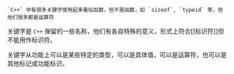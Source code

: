 ```ad-warning
`C++` 中有很多关键字使用起来看似函数，但不是函数，如 `sizeof`, `typeid` 等，但他们很多都是运算符
```

关键字是 `C++` 保留的一些名称，他们有各自特殊的意义，形式上符合[[标识符]]但不能用作标识符。

关键字从功能上可以是某些特定的类型，可以是具体值，可以是运算符，也可以是其他标记或功能标识。
